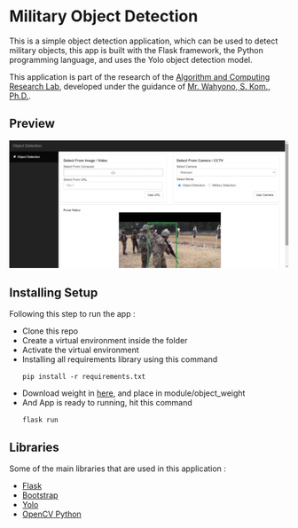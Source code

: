 # Military Object Detection

This is a simple object detection application, which can be used to detect military objects, this app is built with the Flask framework, the Python programming language, and uses the Yolo object detection model.

This application is part of the research of the [Algorithm and Computing Research Lab](https://dcse.fmipa.ugm.ac.id/site/en/algorithm-and-computation-research-lab/), developed under the guidance of [Mr. Wahyono, S. Kom., Ph.D.](https://dcse.fmipa.ugm.ac.id/site/en/wahyono-s-kom/).

## Preview
![page1](./static/images/preview.png)


## Installing Setup
Following this step to run the app :

- Clone this repo
- Create a virtual environment inside the folder
- Activate the virtual environment
- Installing all requirements library using this command 
  ```
  pip install -r requirements.txt
  ```
- Download weight in [here](https://drive.google.com/file/d/1MHneKZV0iZgwuBzgnDHm0PhxOrf_JvhV/view), and place in module/object_weight
- And App is ready to running, hit this command
  ```
  flask run
  ```

## Libraries
Some of the main libraries that are used in this application :

- [Flask](https://flask.palletsprojects.com/)
- [Bootstrap](https://getbootstrap.com/)
- [Yolo](https://github.com/AlexeyAB/darknet/)
- [OpenCV Python](https://github.com/skvark/opencv-python)